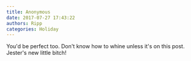 ```yaml
---
title: Anonymous
date: 2017-07-27 17:43:22
authors: Ripp
categories: Holiday
---
```


 You'd be perfect too. Don't know how to whine unless it's on this post. Jester's new little bitch!
